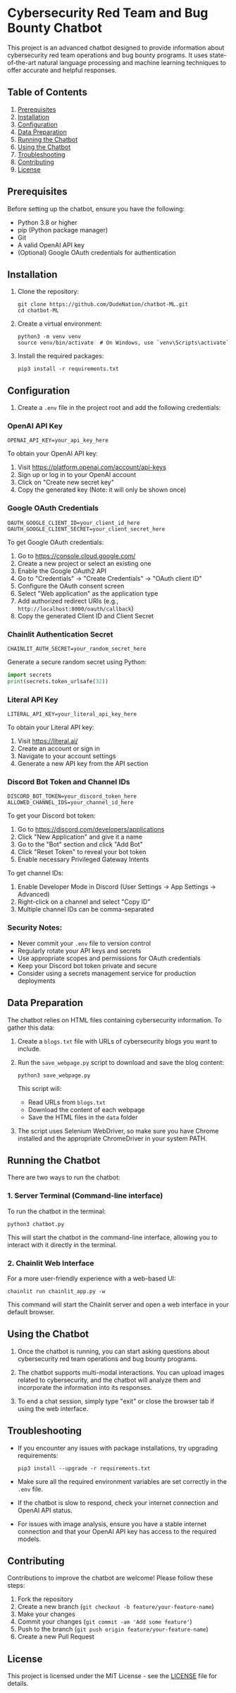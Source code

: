 # Cybersecurity Red Team and Bug Bounty Chatbot

This project is an advanced chatbot designed to provide information about cybersecurity red team operations and bug bounty programs. It uses state-of-the-art natural language processing and machine learning techniques to offer accurate and helpful responses.

## Table of Contents
1. [Prerequisites](#prerequisites)
2. [Installation](#installation)
3. [Configuration](#configuration)
4. [Data Preparation](#data-preparation)
5. [Running the Chatbot](#running-the-chatbot)
6. [Using the Chatbot](#using-the-chatbot)
7. [Troubleshooting](#troubleshooting)
8. [Contributing](#contributing)
9. [License](#license)

## Prerequisites

Before setting up the chatbot, ensure you have the following:

- Python 3.8 or higher
- pip (Python package manager)
- Git
- A valid OpenAI API key
- (Optional) Google OAuth credentials for authentication

## Installation

1. Clone the repository:
   ```
   git clone https://github.com/DudeNation/chatbot-ML.git
   cd chatbot-ML
   ```

2. Create a virtual environment:
   ```
   python3 -m venv venv
   source venv/bin/activate  # On Windows, use `venv\Scripts\activate`
   ```

3. Install the required packages:
   ```
   pip3 install -r requirements.txt
   ```

## Configuration

1. Create a `.env` file in the project root and add the following credentials:

### OpenAI API Key
```
OPENAI_API_KEY=your_api_key_here
```
To obtain your OpenAI API key:
1. Visit https://platform.openai.com/account/api-keys
2. Sign up or log in to your OpenAI account
3. Click on "Create new secret key"
4. Copy the generated key (Note: it will only be shown once)

### Google OAuth Credentials
```
OAUTH_GOOGLE_CLIENT_ID=your_client_id_here
OAUTH_GOOGLE_CLIENT_SECRET=your_client_secret_here
```
To get Google OAuth credentials:
1. Go to https://console.cloud.google.com/
2. Create a new project or select an existing one
3. Enable the Google OAuth2 API
4. Go to "Credentials" → "Create Credentials" → "OAuth client ID"
5. Configure the OAuth consent screen
6. Select "Web application" as the application type
7. Add authorized redirect URIs (e.g., `http://localhost:8000/oauth/callback`)
8. Copy the generated Client ID and Client Secret

### Chainlit Authentication Secret
```
CHAINLIT_AUTH_SECRET=your_random_secret_here
```
Generate a secure random secret using Python:
```python
import secrets
print(secrets.token_urlsafe(32))
```

### Literal API Key
```
LITERAL_API_KEY=your_literal_api_key_here
```
To obtain your Literal API key:
1. Visit https://literal.ai/
2. Create an account or sign in
3. Navigate to your account settings
4. Generate a new API key from the API section

### Discord Bot Token and Channel IDs
```
DISCORD_BOT_TOKEN=your_discord_token_here
ALLOWED_CHANNEL_IDS=your_channel_id_here
```
To get your Discord bot token:
1. Go to https://discord.com/developers/applications
2. Click "New Application" and give it a name
3. Go to the "Bot" section and click "Add Bot"
4. Click "Reset Token" to reveal your bot token
5. Enable necessary Privileged Gateway Intents

To get channel IDs:
1. Enable Developer Mode in Discord (User Settings → App Settings → Advanced)
2. Right-click on a channel and select "Copy ID"
3. Multiple channel IDs can be comma-separated

### Security Notes:
- Never commit your `.env` file to version control
- Regularly rotate your API keys and secrets
- Use appropriate scopes and permissions for OAuth credentials
- Keep your Discord bot token private and secure
- Consider using a secrets management service for production deployments

## Data Preparation

The chatbot relies on HTML files containing cybersecurity information. To gather this data:

1. Create a `blogs.txt` file with URLs of cybersecurity blogs you want to include.

2. Run the `save_webpage.py` script to download and save the blog content:
   ```
   python3 save_webpage.py
   ```

   This script will:
   - Read URLs from `blogs.txt`
   - Download the content of each webpage
   - Save the HTML files in the `data` folder

3. The script uses Selenium WebDriver, so make sure you have Chrome installed and the appropriate ChromeDriver in your system PATH.

## Running the Chatbot

There are two ways to run the chatbot:

### 1. Server Terminal (Command-line interface)

To run the chatbot in the terminal:

```
python3 chatbot.py
```

This will start the chatbot in the command-line interface, allowing you to interact with it directly in the terminal.

### 2. Chainlit Web Interface

For a more user-friendly experience with a web-based UI:

```
chainlit run chainlit_app.py -w
```

This command will start the Chainlit server and open a web interface in your default browser.

## Using the Chatbot

1. Once the chatbot is running, you can start asking questions about cybersecurity red team operations and bug bounty programs.

2. The chatbot supports multi-modal interactions. You can upload images related to cybersecurity, and the chatbot will analyze them and incorporate the information into its responses.

3. To end a chat session, simply type "exit" or close the browser tab if using the web interface.

## Troubleshooting

- If you encounter any issues with package installations, try upgrading requirements:
  ```
  pip3 install --upgrade -r requirements.txt
  ```

- Make sure all the required environment variables are set correctly in the `.env` file.

- If the chatbot is slow to respond, check your internet connection and OpenAI API status.

- For issues with image analysis, ensure you have a stable internet connection and that your OpenAI API key has access to the required models.

## Contributing

Contributions to improve the chatbot are welcome! Please follow these steps:

1. Fork the repository
2. Create a new branch (`git checkout -b feature/your-feature-name`)
3. Make your changes
4. Commit your changes (`git commit -am 'Add some feature'`)
5. Push to the branch (`git push origin feature/your-feature-name`)
6. Create a new Pull Request

## License

This project is licensed under the MIT License - see the [LICENSE](LICENSE) file for details.